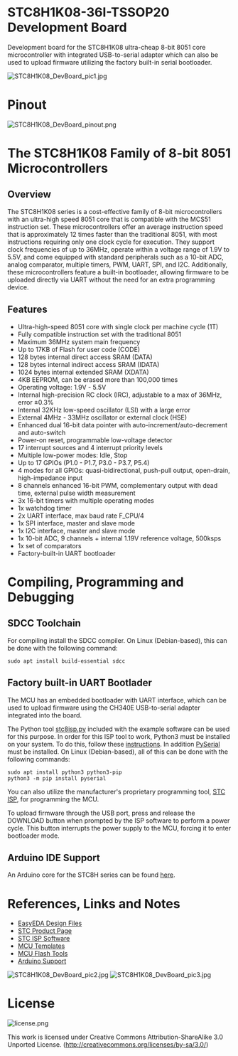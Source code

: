 # STC8H1K08-36I-TSSOP20 Development Board
Development board for the STC8H1K08 ultra-cheap 8-bit 8051 core microcontroller with integrated USB-to-serial adapter which can also be used to upload firmware utilizing the factory built-in serial bootloader.

![STC8H1K08_DevBoard_pic1.jpg](https://raw.githubusercontent.com/wagiminator/Development-Boards/main/STC8H1K08_DevBoard/documentation/STC8H1K08_DevBoard_pic1.jpg)

# Pinout
![STC8H1K08_DevBoard_pinout.png](https://raw.githubusercontent.com/wagiminator/Development-Boards/main/STC8H1K08_DevBoard/documentation/STC8H1K08_DevBoard_pinout.png)

# The STC8H1K08 Family of 8-bit 8051 Microcontrollers
## Overview
The STC8H1K08 series is a cost-effective family of 8-bit microcontrollers with an ultra-high speed 8051 core that is compatible with the MCS51 instruction set. These microcontrollers offer an average instruction speed that is approximately 12 times faster than the traditional 8051, with most instructions requiring only one clock cycle for execution. They support clock frequencies of up to 36MHz, operate within a voltage range of 1.9V to 5.5V, and come equipped with standard peripherals such as a 10-bit ADC, analog comparator, multiple timers, PWM, UART, SPI, and I2C. Additionally, these microcontrollers feature a built-in bootloader, allowing firmware to be uploaded directly via UART without the need for an extra programming device.

## Features
- Ultra-high-speed 8051 core with single clock per machine cycle (1T)
- Fully compatible instruction set with the traditional 8051
- Maximum 36MHz system main frequency
- Up to 17KB of Flash for user code (CODE)
- 128 bytes internal direct access SRAM (DATA)
- 128 bytes internal indirect access SRAM (IDATA)
- 1024 bytes internal extended SRAM (XDATA)
- 4KB EEPROM, can be erased more than 100,000 times
- Operating voltage: 1.9V - 5.5V
- Internal high-precision RC clock (IRC), adjustable to a max of 36MHz, error ±0.3%
- Internal 32KHz low-speed oscillator (LSI) with a large error
- External 4MHz - 33MHz oscillator or external clock (HSE)
- Enhanced dual 16-bit data pointer with auto-increment/auto-decrement and auto-switch
- Power-on reset, programmable low-voltage detector
- 17 interrupt sources and 4 interrupt priority levels
- Multiple low-power modes: Idle, Stop
- Up to 17 GPIOs (P1.0 - P1.7, P3.0 - P3.7, P5.4)
- 4 modes for all GPIOs: quasi-bidirectional, push-pull output, open-drain, high-impedance input
- 8 channels enhanced 16-bit PWM, complementary output with dead time, external pulse width measurement
- 3x 16-bit timers with multiple operating modes
- 1x watchdog timer
- 2x UART interface, max baud rate F_CPU/4
- 1x SPI interface, master and slave mode
- 1x I2C interface, master and slave mode
- 1x 10-bit ADC, 9 channels + internal 1.19V reference voltage, 500ksps
- 1x set of comparators
- Factory-built-in UART bootloader

# Compiling, Programming and Debugging
## SDCC Toolchain
For compiling install the SDCC compiler. On Linux (Debian-based), this can be done with the following command:
```
sudo apt install build-essential sdcc
```

## Factory built-in UART Bootlader
The MCU has an embedded bootloader with UART interface, which can be used to upload firmware using the CH340E USB-to-serial adapter integrated into the board.

The Python tool [stc8isp.py](https://github.com/wagiminator/MCU-Flash-Tools) included with the example software can be used for this purpose. In order for this ISP tool to work, Python3 must be installed on your system. To do this, follow these [instructions](https://www.pythontutorial.net/getting-started/install-python/). In addition [PySerial](https://github.com/pyserial/pyserial) must be installed. On Linux (Debian-based), all of this can be done with the following commands:

```
sudo apt install python3 python3-pip
python3 -m pip install pyserial
```

You can also utilize the manufacturer's proprietary programming tool, [STC ISP](https://www.stcmicro.com/rjxz.html), for programming the MCU.

To upload firmware through the USB port, press and release the DOWNLOAD button when prompted by the ISP software to perform a power cycle. This button interrupts the power supply to the MCU, forcing it to enter bootloader mode.

## Arduino IDE Support
An Arduino core for the STC8H series can be found [here](https://github.com/ma6254/Arduino_Core_STC).

# References, Links and Notes
- [EasyEDA Design Files](https://oshwlab.com/wagiminator)
- [STC Product Page](https://stcmicro.com/stc/stc8h1k08.html)
- [STC ISP Software](https://www.stcmicro.com/rjxz.html)
- [MCU Templates](https://github.com/wagiminator/MCU-Templates)
- [MCU Flash Tools](https://github.com/wagiminator/MCU-Flash-Tools)
- [Arduino Support](https://github.com/ma6254/Arduino_Core_STC)

![STC8H1K08_DevBoard_pic2.jpg](https://raw.githubusercontent.com/wagiminator/Development-Boards/main/STC8H1K08_DevBoard/documentation/STC8H1K08_DevBoard_pic2.jpg)
![STC8H1K08_DevBoard_pic3.jpg](https://raw.githubusercontent.com/wagiminator/Development-Boards/main/STC8H1K08_DevBoard/documentation/STC8H1K08_DevBoard_pic3.jpg)

# License

![license.png](https://i.creativecommons.org/l/by-sa/3.0/88x31.png)

This work is licensed under Creative Commons Attribution-ShareAlike 3.0 Unported License. 
(http://creativecommons.org/licenses/by-sa/3.0/)
